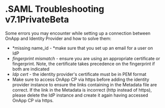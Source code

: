 # .SAML Troubleshooting v7.1PrivateBeta

Some errors you may encounter while setting up a connection between OnApp and Identity Provider and how to solve them:

-   *missing name\_id - *make sure that you set up an email for a user on IdP
-   *fingerprint mismatch* - ensure you are using an appropriate certificate or fingerprint. Note, the certificate takes precedence on the fingerprint if both are indicated
-   *Idp cert* - the identity provider's certificate must be in PEM format
-   Make sure to access OnApp CP via https before adding the identity provider instance to ensure the links containing in the Metadata file are correct. If the link in the Metadata is incorrect (http instead of https), please delete the IdP instance and create it again having accessed OnApp CP via https.

